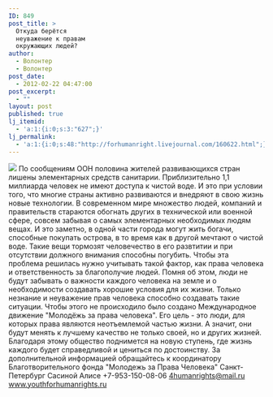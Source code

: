 ```yaml
---
ID: 849
post_title: >
  Откуда берётся
  неуважение к правам
  окружающих людей?
author:
  - Волонтер
  - Волонтер
post_date:
  - 2012-02-22 04:47:00
post_excerpt:
  - ""
layout: post
published: true
lj_itemid:
  - 'a:1:{i:0;s:3:"627";}'
lj_permalink:
  - 'a:1:{i:0;s:48:"http://forhumanright.livejournal.com/160622.html";}'
---
```


<img src="http://cs5338.vk.com/u132145096/132409092/x_5b26039f.jpg" /> По сообщениям ООН половина жителей развивающихся стран лишены элементарных средств санитарии. Приблизительно 1,1 миллиарда человек не имеют доступа к чистой воде. И это при условии того, что многие страны активно развиваются и внедряют в свою жизнь новые технологии.
В современном мире множество людей, компаний и правительств стараются обогнать других в технической или военной сфере, совсем забывая о самых элементарных необходимых людям вещах. И это заметно, в одной части города могут жить богачи, способные покупать острова, в то время как в другой мечтают о чистой воде. Такие вещи тормозят человечество в его развтитии и при отсутствии должного внимания способны погубить. Чтобы эта проблема решилась нужно учитывать такой фактор, как права человека и ответственность за благополучие людей. Помня об этом, люди не будут забывать о важности каждого человека на земле и о необходимости создавать хорошие условия для их жизни.
Только незнание и неуважение прав человека способно создавать такие ситуации. Чтобы этого не происходило было создано Международное движение "Молодёжь за права человека". Его цель - это люди, для которых права являются неотъемлемой частью жизни. А значит, они будут менять к лучшему качество не только своей, но и других жизней. Благодаря этому общество поднимется на новую ступень, где жизнь каждого будет справедливой и  цениться по достоинству.
За дополнительной информацией обращайтесь к координатору
Благотворительного фонда
"Молодежь за Права Человека" Санкт-Петербург 
Сасиной Алисе 
+7-953-150-08-06 
4humanrights@mail.ru
www.youthforhumanrights.ru
